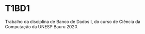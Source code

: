 # T1BD1
Trabalho da disciplina de Banco de Dados I, do curso de Ciência da Computação da UNESP Bauru 2020.
